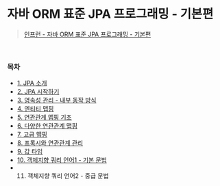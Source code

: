 # 자바 ORM 표준 JPA 프로그래밍 - 기본편
> [인프런 - 자바 ORM 표준 JPA 프로그래밍 - 기본편](https://www.inflearn.com/course/ORM-JPA-Basic/dashboard)
<bR>

### 목차
- [1. JPA 소개](https://github.com/qlalzl9/TIL/blob/master/JPA/JPA_Intro.md)
- [2. JPA 시작하기](https://github.com/qlalzl9/TIL/blob/master/JPA/JPA_Start.md)
- [3. 영속성 관리 - 내부 동작 방식](https://github.com/qlalzl9/TIL/blob/master/JPA/JPA_PersistenceContext.md)
- [4. 엔티티 맵핑](https://github.com/qlalzl9/TIL/blob/master/JPA/JPA_EntityMapping.md)
- [5. 연관관계 맵핑 기초](https://github.com/qlalzl9/TIL/blob/master/JPA/JPA_RelationalMapping.md)
- [6. 다양한 연관관계 맵핑](https://github.com/qlalzl9/TIL/blob/master/JPA/JPA_VariousRelationalMapping.md)
- [7. 고급 맵핑](https://github.com/qlalzl9/TIL/blob/master/JPA/JPA_AdvancedMapping.md)
- [8. 프록시와 연관관계 관리](https://github.com/qlalzl9/TIL/blob/master/JPA/JPA_Proxy_RelationManaging.md)
- [9. 값 타입](https://github.com/qlalzl9/TIL/blob/master/JPA/JPA_ValueType.md)
- [10. 객체지향 쿼리 언어1 - 기본 문법](https://github.com/qlalzl9/TIL/blob/master/JPA/JPA_JPQL1.md)
- 11. 객체지향 쿼리 언어2 - 중급 문법
